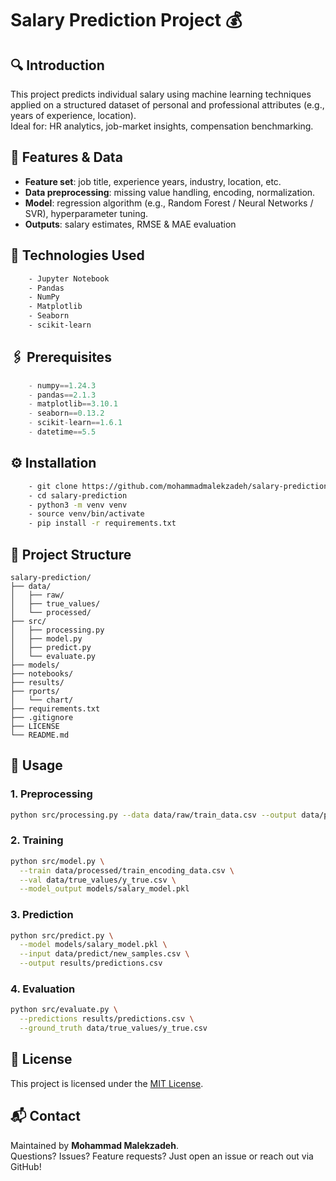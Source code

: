 # Salary Prediction Project 💰

## 🔍 Introduction
This project predicts individual salary using machine learning techniques applied on a structured dataset of personal and professional attributes (e.g., years of experience, location).  
Ideal for: HR analytics, job-market insights, compensation benchmarking.

## 🧰 Features & Data
- **Feature set**: job title, experience years, industry, location, etc.  
- **Data preprocessing**: missing value handling, encoding, normalization.  
- **Model**: regression algorithm (e.g., Random Forest / Neural Networks / SVR), hyperparameter tuning.  
- **Outputs**: salary estimates, RMSE & MAE evaluation

## 🚀 Technologies Used
```bash
    - Jupyter Notebook
    - Pandas
    - NumPy
    - Matplotlib
    - Seaborn
    - scikit-learn

```

## 🖇 Prerequisites
```python
    - numpy==1.24.3
    - pandas==2.1.3
    - matplotlib==3.10.1
    - seaborn==0.13.2
    - scikit-learn==1.6.1
    - datetime==5.5

```

## ⚙️ Installation
```bash
    - git clone https://github.com/mohammadmalekzadeh/salary-prediction.git
    - cd salary-prediction
    - python3 -m venv venv
    - source venv/bin/activate
    - pip install -r requirements.txt
```


## 📁 Project Structure
```
salary-prediction/
├── data/
│   ├── raw/
│   ├── true_values/
│   └── processed/
├── src/
│   ├── processing.py
│   ├── model.py
│   ├── predict.py
│   └── evaluate.py
├── models/
├── notebooks/
├── results/
├── rports/
│   └── chart/
├── requirements.txt
├── .gitignore
├── LICENSE
└── README.md
```

## 🧠 Usage

### 1. Preprocessing  
```bash
python src/processing.py --data data/raw/train_data.csv --output data/processed/
```

### 2. Training  
```bash
python src/model.py \
  --train data/processed/train_encoding_data.csv \
  --val data/true_values/y_true.csv \
  --model_output models/salary_model.pkl
```

### 3. Prediction  
```bash
python src/predict.py \
  --model models/salary_model.pkl \
  --input data/predict/new_samples.csv \
  --output results/predictions.csv
```

### 4. Evaluation  
```bash
python src/evaluate.py \
  --predictions results/predictions.csv \
  --ground_truth data/true_values/y_true.csv
```


## 📜 License
This project is licensed under the [MIT License](LICENSE).

## 📬 Contact
Maintained by **Mohammad Malekzadeh**.  
Questions? Issues? Feature requests? Just open an issue or reach out via GitHub!